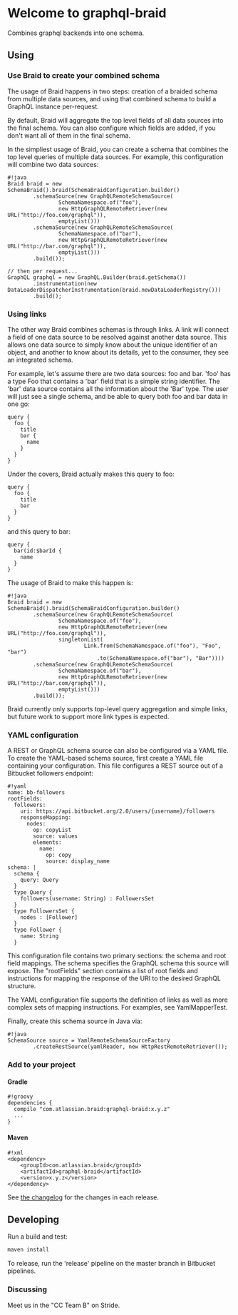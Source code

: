 # Welcome to graphql-braid #

Combines graphql backends into one schema.

## Using

### Use Braid to create your combined schema

The usage of Braid happens in two steps: creation of a braided schema from multiple data sources, and using that combined schema to 
build a GraphQL instance per-request.

By default, Braid will aggregate the top level fields of all data sources into the final schema.  You can also configure
which fields are added, if you don't want all of them in the final schema.

In the simpliest usage of Braid, you can create a schema that combines the top level queries of multiple data sources. 
For example, this configuration will combine two data sources:

```
#!java
Braid braid = new SchemaBraid().braid(SchemaBraidConfiguration.builder()
        .schemaSource(new GraphQLRemoteSchemaSource(
                SchemaNamespace.of("foo"),
                new HttpGraphQLRemoteRetriever(new URL("http://foo.com/graphql")),
                emptyList()))
        .schemaSource(new GraphQLRemoteSchemaSource(
                SchemaNamespace.of("bar"),
                new HttpGraphQLRemoteRetriever(new URL("http://bar.com/graphql")),
                emptyList()))
        .build());
        
// then per request...
GraphQL graphql = new GraphQL.Builder(braid.getSchema())
        .instrumentation(new DataLoaderDispatcherInstrumentation(braid.newDataLoaderRegistry()))
        .build();
```

### Using links

The other way Braid combines schemas is through links.  A link will connect a field of one data source to be resolved against another
data source.  This allows one data source to simply know about the unique identifier of an object, and another to know about its details,
yet to the consumer, they see an integrated schema.  

For example, let's assume there are two data sources: foo and bar.  'foo' has a type Foo that contains a 'bar' field that is a simple
string identifier.  The 'bar' data source contains all the information about the 'Bar' type.  The user will just see a single schema, 
and be able to query both foo and bar data in one go:

```
query {
  foo {
    title
    bar {
      name
    }
  }
}  
```

Under the covers, Braid actually makes this query to foo:

```
query {
  foo {
    title
    bar
  }
}
```

and this query to bar:

```
query {
  bar(id:$barId {
    name
  }
}
```

The usage of Braid to make this happen is:

```
#!java
Braid braid = new SchemaBraid().braid(SchemaBraidConfiguration.builder()
        .schemaSource(new GraphQLRemoteSchemaSource(
                SchemaNamespace.of("foo"),
                new HttpGraphQLRemoteRetriever(new URL("http://foo.com/graphql")),
                singletonList(
                        Link.from(SchemaNamespace.of("foo"), "Foo", "bar")
                            .to(SchemaNamespace.of("bar"), "Bar"))))
        .schemaSource(new GraphQLRemoteSchemaSource(
                SchemaNamespace.of("bar"),
                new HttpGraphQLRemoteRetriever(new URL("http://bar.com/graphql")),
                emptyList()))
        .build());
```

Braid currently only supports top-level query aggregation and simple links, but future work to support more link types is expected.

### YAML configuration ###

A REST or GraphQL schema source can also be configured via a YAML file.  To create the YAML-based schema source, first
create a YAML file containing your configuration.  This file configures a REST source out of a Bitbucket followers 
endpoint:

```
#!yaml
name: bb-followers
rootFields:
  followers: 
    uri: https://api.bitbucket.org/2.0/users/{username}/followers
    responseMapping:
      nodes: 
        op: copyList
        source: values
        elements:
          name: 
            op: copy
            source: display_name
schema: |
  schema {
    query: Query
  }
  type Query {
    followers(username: String) : FollowersSet
  } 
  type FollowersSet {
    nodes : [Follower]
  }
  type Follower {
    name: String
  } 

```

This configuration file contains two primary sections: the schema and root field mappings.  The schema specifies the 
GraphQL schema this source will expose. The "rootFields" section contains a list of root fields and instructions for 
mapping the response of the URI to the desired GraphQL structure.

The YAML configuration file supports the definition of links as well as more complex sets of mapping instructions.
For examples, see YamlMapperTest.

Finally, create this schema source in Java via:

```
#!java
SchemaSource source = YamlRemoteSchemaSourceFactory
        .createRestSource(yamlReader, new HttpRestRemoteRetriever());
```

### Add to your project ###

#### Gradle ####

```
#!groovy
dependencies {
  compile "com.atlassian.braid:graphql-braid:x.y.z"
  ...
}

```
#### Maven ####

```
#!xml
<dependency>
    <groupId>com.atlassian.braid</groupId>
    <artifactId>graphql-braid</artifactId>
    <version>x.y.z</version>
</dependency>
```

See [the changelog](CHANGES.md) for the changes in each release.

## Developing

Run a build and test:

```bash
maven install
```

To release, run the 'release' pipeline on the master branch in Bitbucket pipelines.

### Discussing

Meet us in the "CC Team B" on Stride.

